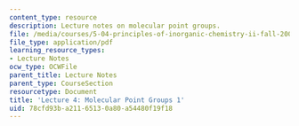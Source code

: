 ```yaml
---
content_type: resource
description: Lecture notes on molecular point groups.
file: /media/courses/5-04-principles-of-inorganic-chemistry-ii-fall-2008/78cfd93ba21165130a80a54480f19f18_Lecture_4.pdf
file_type: application/pdf
learning_resource_types:
- Lecture Notes
ocw_type: OCWFile
parent_title: Lecture Notes
parent_type: CourseSection
resourcetype: Document
title: 'Lecture 4: Molecular Point Groups 1'
uid: 78cfd93b-a211-6513-0a80-a54480f19f18
---
```

